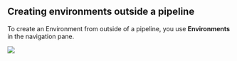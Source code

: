 ## Creating environments outside a pipeline

To create an Environment from outside of a pipeline, you use **Environments** in the navigation pane.

![](./static/services-and-environments-overview-12.png)
